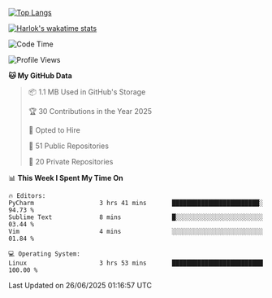 [![Top Langs](https://github-readme-stats.vercel.app/api/top-langs/?username=remisiki&theme=dracula&layout=compact&hide=Jupyter%20Notebook,CSS,HTML&langs_count=10&exclude_repo=GMM-Demux-GUI)](https://github.com/anuraghazra/github-readme-stats)

[![Harlok's wakatime stats](https://github-readme-stats.vercel.app/api/wakatime?username=@remisiki&theme=dracula&layout=compact&langs_count=10&hide=other,html,css,text,json,markdown,jupyter)](https://github.com/anuraghazra/github-readme-stats)

<!--START_SECTION:waka-->
![Code Time](http://img.shields.io/badge/Code%20Time-1%2C028%20hrs%2046%20mins-blue)

![Profile Views](http://img.shields.io/badge/Profile%20Views-1-blue)

**🐱 My GitHub Data** 

> 📦 1.1 MB Used in GitHub's Storage 
 > 
> 🏆 30 Contributions in the Year 2025
 > 
> 💼 Opted to Hire
 > 
> 📜 51 Public Repositories 
 > 
> 🔑 20 Private Repositories 
 > 
📊 **This Week I Spent My Time On** 

```text
🔥 Editors: 
PyCharm                  3 hrs 41 mins       ████████████████████████░   94.73 % 
Sublime Text             8 mins              █░░░░░░░░░░░░░░░░░░░░░░░░   03.44 % 
Vim                      4 mins              ░░░░░░░░░░░░░░░░░░░░░░░░░   01.84 % 

💻 Operating System: 
Linux                    3 hrs 53 mins       █████████████████████████   100.00 % 
```


 Last Updated on 26/06/2025 01:16:57 UTC
<!--END_SECTION:waka-->
